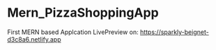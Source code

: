 # Mern_PizzaShoppingApp
 First MERN based Applcation
LivePreview on: https://sparkly-beignet-d3c8a6.netlify.app
